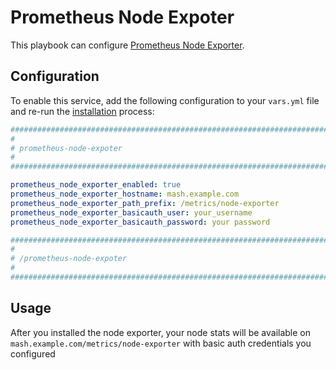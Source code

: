 # Prometheus Node Expoter

This playbook can configure [Prometheus Node Exporter](https://github.com/prometheus/node_exporter).

## Configuration

To enable this service, add the following configuration to your `vars.yml` file and re-run the [installation](../installing.md) process:

```yaml
########################################################################
#                                                                      #
# prometheus-node-expoter                                              #
#                                                                      #
########################################################################

prometheus_node_exporter_enabled: true
prometheus_node_exporter_hostname: mash.example.com
prometheus_node_exporter_path_prefix: /metrics/node-exporter
prometheus_node_exporter_basicauth_user: your_username
prometheus_node_exporter_basicauth_password: your password

########################################################################
#                                                                      #
# /prometheus-node-expoter                                             #
#                                                                      #
########################################################################
```

## Usage

After you installed the node exporter, your node stats will be available on `mash.example.com/metrics/node-exporter` with basic auth credentials you configured
